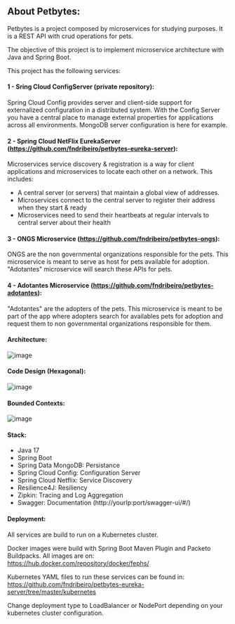 ## About Petbytes:
Petbytes is a project composed by microservices for studying purposes. It is a REST API with crud operations for pets.

The objective of this project is to implement microservice architecture with Java and Spring Boot.

This project has the following services:

#### 1 - Sring Cloud ConfigServer (private repository):
Spring Cloud Config provides server and client-side support for externalized configuration in a distributed
system. With the Config Server you have a central place to manage external properties for applications
across all environments. MongoDB server configuration is here for example.

#### 2 - Spring Cloud NetFlix EurekaServer (https://github.com/fndribeiro/petbytes-eureka-server):
Microservices service discovery & registration is a way for client applications and microservices to locate each other on a network. This
includes:
* A central server (or servers) that maintain a global view of addresses.
* Microservices connect to the central server to register their address when they start & ready
* Microservices need to send their heartbeats at regular intervals to central server about their health

#### 3 - ONGS Microservice (https://github.com/fndribeiro/petbytes-ongs):
ONGS are the non governmental organizations responsible for the pets. This microservice is meant to serve as host for pets available for adoption. "Adotantes"
microservice will search these APIs for pets.

#### 4 - Adotantes Microservice (https://github.com/fndribeiro/petbytes-adotantes):
"Adotantes" are the adopters of the pets. This microservice is meant to be part of the app where adopters search for availables pets for adoption and request them to 
non governmental organizations responsible for them.

#### Architecture:

![image](https://user-images.githubusercontent.com/45038374/163069745-1b1d193d-76cf-4680-9a80-79f5610646ad.png)

#### Code Design (Hexagonal):

![image](https://user-images.githubusercontent.com/45038374/163070322-9be68145-7bba-49e2-aa3f-65b30a0c5e2b.png)

#### Bounded Contexts:

![image](https://user-images.githubusercontent.com/45038374/163070411-cf5c4edb-f31f-45cd-85a5-e021938500e4.png)

#### Stack:

- Java 17
- Spring Boot
- Spring Data MongoDB: Persistance
- Spring Cloud Config: Configuration Server
- Spring Cloud Netflix: Service Discovery
- Resilience4J: Resiliency
- Zipkin: Tracing and Log Aggregation
- Swagger: Documentation (http://yourIp:port/swagger-ui/#/)

#### Deployment:

All services are build to run on a Kubernetes cluster.

Docker images were build with Spring Boot Maven Plugin and Packeto Buildpacks.
All images are on: https://hub.docker.com/repository/docker/fephs/

Kubernetes YAML files to run these services can be found in:
https://github.com/fndribeiro/petbytes-eureka-server/tree/master/kubernetes

Change deployment type to LoadBalancer or NodePort depending on your kubernetes cluster configuration.
